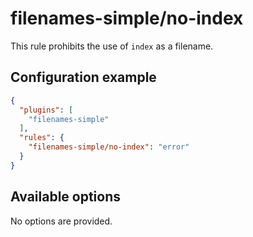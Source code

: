 # filenames-simple/no-index
This rule prohibits the use of `index` as a filename.

## Configuration example
```json
{
  "plugins": [
    "filenames-simple"
  ],
  "rules": {
    "filenames-simple/no-index": "error"
  }
}
```

## Available options
No options are provided.

